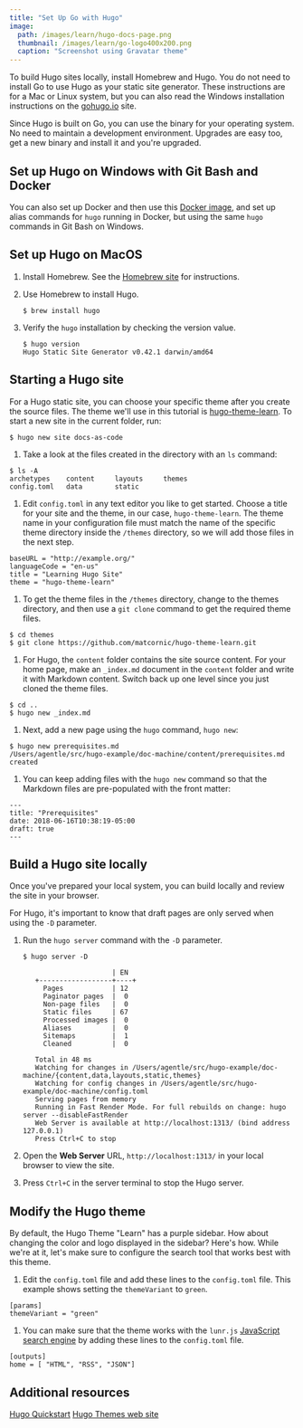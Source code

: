 ```yaml
---
title: "Set Up Go with Hugo"
image:
  path: /images/learn/hugo-docs-page.png
  thumbnail: /images/learn/go-logo400x200.png
  caption: "Screenshot using Gravatar theme"
---
```


To build Hugo sites locally, install Homebrew and Hugo. You do not need to install Go to use Hugo as your static site generator. These instructions are for a Mac or Linux system, but you can also read the Windows installation instructions on the [gohugo.io](https://gohugo.io/getting-started/installing#windows) site.

Since Hugo is built on Go, you can use the binary for your operating system. No need to maintain a development environment. Upgrades are easy too, get a new binary and install it and you're upgraded.

## Set up Hugo on Windows with Git Bash and Docker

You can also set up Docker and then use this [Docker image](https://hub.docker.com/r/jguyomard/hugo-builder/), and set up alias commands for `hugo` running in Docker, but using the same `hugo` commands in Git Bash on Windows.

## Set up Hugo on MacOS
1. Install Homebrew. See the [Homebrew site](https://brew.sh) for instructions.
1. Use Homebrew to install Hugo.

   ```
   $ brew install hugo
   ```

1. Verify the `hugo` installation by checking the version value.

   ```
   $ hugo version
   Hugo Static Site Generator v0.42.1 darwin/amd64
   ```

## Starting a Hugo site

For a Hugo static site, you can choose your specific theme after you create the source files. The theme we'll use in this tutorial is [hugo-theme-learn](https://themes.gohugo.io/hugo-theme-learn/). To start a new site in the current folder, run:

   ```
   $ hugo new site docs-as-code
   ```

1. Take a look at the files created in the directory with an `ls` command:
  ```
  $ ls -A
  archetypes	content		layouts		themes
  config.toml	data		static
  ```
1. Edit `config.toml` in any text editor you like to get started. Choose a title for your site and the theme, in our case, `hugo-theme-learn`. The theme name in your configuration file must match the name of the specific theme directory inside the `/themes` directory, so we will add those files in the next step.
  ```
  baseURL = "http://example.org/"
  languageCode = "en-us"
  title = "Learning Hugo Site"
  theme = "hugo-theme-learn"
  ```
1. To get the theme files in the `/themes` directory, change to the themes directory, and then use a `git clone` command to get the required theme files.
  ```
  $ cd themes
  $ git clone https://github.com/matcornic/hugo-theme-learn.git
  ```
1. For Hugo, the `content` folder contains the site source content. For your home page, make an `_index.md` document in the `content` folder and write it with Markdown content. Switch back up one level since you just cloned the theme files.
  ```
  $ cd ..
  $ hugo new _index.md
  ```
1. Next, add a new page using the `hugo` command, `hugo new`:
  ```
  $ hugo new prerequisites.md
  /Users/agentle/src/hugo-example/doc-machine/content/prerequisites.md created
  ```
1. You can keep adding files with the `hugo new` command so that the Markdown files are pre-populated with the front matter:
  ```
  ---
  title: "Prerequisites"
  date: 2018-06-16T10:38:19-05:00
  draft: true
  ---
  ```

## Build a Hugo site locally

Once you've prepared your local system, you can build locally and review the site in your browser.

For Hugo, it's important to know that draft pages are only served when using the `-D` parameter.

1. Run the `hugo server` command with the `-D` parameter.

   ```
   $ hugo server -D

                         | EN
      +------------------+----+
        Pages            | 12
        Paginator pages  |  0
        Non-page files   |  0
        Static files     | 67
        Processed images |  0
        Aliases          |  0
        Sitemaps         |  1
        Cleaned          |  0

      Total in 48 ms
      Watching for changes in /Users/agentle/src/hugo-example/doc-machine/{content,data,layouts,static,themes}
      Watching for config changes in /Users/agentle/src/hugo-example/doc-machine/config.toml
      Serving pages from memory
      Running in Fast Render Mode. For full rebuilds on change: hugo server --disableFastRender
      Web Server is available at http://localhost:1313/ (bind address 127.0.0.1)
      Press Ctrl+C to stop
   ```

1. Open the **Web Server** URL, `http://localhost:1313/` in your local browser to view the site.

1. Press `Ctrl+C` in the server terminal to stop the Hugo server.

## Modify the Hugo theme

By default, the Hugo Theme "Learn" has a purple sidebar. How about changing the color and logo displayed in the sidebar? Here's how. While we're at it, let's make sure to configure the search tool that works best with this theme.

1. Edit the `config.toml` file and add these lines to the `config.toml` file. This example shows setting the `themeVariant` to `green`.
```
[params]
themeVariant = "green"
```
1. You can make sure that the theme works with the `lunr.js` [JavaScript search engine](https://lunrjs.com/) by adding these lines to the `config.toml` file.
```
[outputs]
home = [ "HTML", "RSS", "JSON"]
```

## Additional resources

[Hugo Quickstart](https://gohugo.io/getting-started/quick-start/)
[Hugo Themes web site](https://themes.gohugo.io/)
